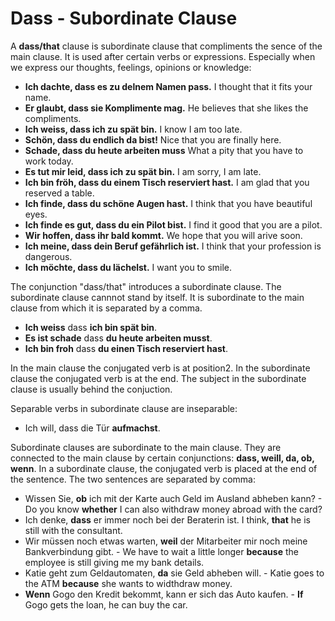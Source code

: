 # Dass - Subordinate Clause

A **dass/that** clause is subordinate clause that compliments the sence of the main clause. It is used after certain verbs or expressions.
Especially when we express our thoughts, feelings, opinions or knowledge:

-  **Ich dachte, dass es zu delnem Namen pass.** I thought that it fits your name.
-  **Er glaubt, dass sie Komplimente mag.** He believes that she likes the compliments.
-  **Ich weiss, dass ich zu spät bin.** I know I am too late.
-  **Schön, dass du endlich da bist!** Nice that you are finally here.
-  **Schade, dass du heute arbeiten muss** What a pity that you have to work today.
-  **Es tut mir leid, dass ich zu spät bin.** I am sorry, I am late.
-  **Ich bin fröh, dass du einem Tisch reserviert hast.** I am glad that you reserved a table.
-  **Ich finde, dass du schöne Augen hast.** I think that you have beautiful eyes.
-  **Ich finde es gut, dass du ein Pilot bist.** I find it good that you are a pilot.
-  **Wir hoffen, dass ihr bald kommt.** We hope that you will arive soon.
-  **Ich meine, dass dein Beruf gefährlich ist.** I think that your profession is dangerous.
-  **Ich möchte, dass du lächelst.** I want you to smile.

The conjunction "dass/that" introduces a subordinate clause.
The subordinate clause cannnot stand by itself. It is subordinate to the main clause from which it is separated by a comma.

-  **Ich weiss** dass **ich bin spät bin**.
-  **Es ist schade** dass **du heute arbeiten musst**.
-  **Ich bin froh** dass **du einen Tisch reserviert hast**.

In the main clause the conjugated verb is at position2.
In the subordinate clause the conjugated verb is at the end.
The subject in the subordinate clause is usually behind the conjuction.

Separable verbs in subordinate clause are inseparable:

-  Ich will, dass die Tür **aufmachst**.

Subordinate clauses are subordinate to the main clause. They are connected to the main clause by certain conjunctions: **dass, weill, da, ob, wenn**. In a subordinate clause, the conjugated verb is placed at the end of the sentence. The two sentences are separated by comma:

- Wissen Sie, **ob** ich mit der Karte auch Geld im Ausland abheben kann? - Do you know **whether** I can also withdraw money abroad with the card?
- Ich denke, **dass** er immer noch bei der Beraterin ist. I think, **that** he is still with the consultant.
- Wir müssen noch etwas warten, **weil** der Mitarbeiter mir noch meine Bankverbindung gibt. - We have to wait a little longer **because** the employee is still giving me my bank details.
- Katie geht zum Geldautomaten, **da** sie Geld abheben will. - Katie goes to the ATM **because** she wants to widthdraw money.
- **Wenn** Gogo den Kredit bekommt, kann er sich das Auto kaufen. - **If** Gogo gets the loan, he can buy the car.